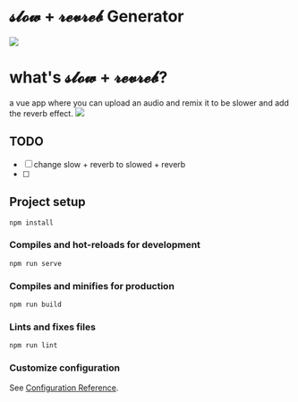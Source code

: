 # 𝓼𝓵𝓸𝔀 + 𝓻𝓮𝓿𝓻𝓮𝓫 Generator
<img src="https://i.imgur.com/Pxgn0Ve.gif" />

# what's 𝓼𝓵𝓸𝔀 + 𝓻𝓮𝓿𝓻𝓮𝓫?
a vue app where you can upload an audio and remix it to be slower and add the reverb effect.
<img src="https://i.imgur.com/KcHSPX3_d.webp?maxwidth=760&fidelity=grand" />

## TODO
- [ ] change slow + reverb to slowed + reverb
- [ ] 

## Project setup
```
npm install
```

### Compiles and hot-reloads for development
```
npm run serve
```

### Compiles and minifies for production
```
npm run build
```

### Lints and fixes files
```
npm run lint
```

### Customize configuration
See [Configuration Reference](https://cli.vuejs.org/config/).
